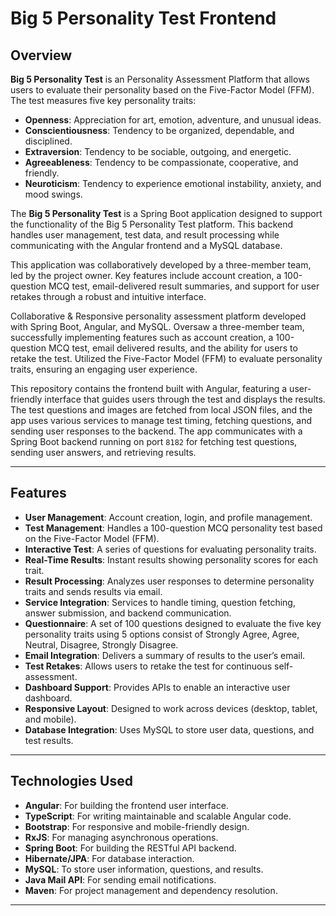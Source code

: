 # Big 5 Personality Test Frontend

## Overview

**Big 5 Personality Test** is an Personality Assessment Platform that allows users to evaluate their personality based on the Five-Factor Model (FFM). The test measures five key personality traits:

- **Openness**: Appreciation for art, emotion, adventure, and unusual ideas.
- **Conscientiousness**: Tendency to be organized, dependable, and disciplined.
- **Extraversion**: Tendency to be sociable, outgoing, and energetic.
- **Agreeableness**: Tendency to be compassionate, cooperative, and friendly.
- **Neuroticism**: Tendency to experience emotional instability, anxiety, and mood swings.

The **Big 5 Personality Test** is a Spring Boot application designed to support the functionality of the Big 5 Personality Test platform. This backend handles user management, test data, and result processing while communicating with the Angular frontend and a MySQL database.

This application was collaboratively developed by a three-member team, led by the project owner. Key features include account creation, a 100-question MCQ test, email-delivered result summaries, and support for user retakes through a robust and intuitive interface.

Collaborative & Responsive personality assessment platform developed with Spring Boot, Angular, and MySQL. Oversaw a three-member team, successfully implementing features such as account creation, a 100-question MCQ test, email delivered results, and the ability for users to retake the test. Utilized the Five-Factor Model (FFM) to evaluate personality traits, ensuring an engaging user experience.

This repository contains the frontend built with Angular, featuring a user-friendly interface that guides users through the test and displays the results. The test questions and images are fetched from local JSON files, and the app uses various services to manage test timing, fetching questions, and sending user responses to the backend.
The app communicates with a Spring Boot backend running on port `8182` for fetching test questions, sending user answers, and retrieving results.

---

## Features

- **User Management**: Account creation, login, and profile management.
- **Test Management**: Handles a 100-question MCQ personality test based on the Five-Factor Model (FFM).
- **Interactive Test**: A series of questions for evaluating personality traits.
- **Real-Time Results**: Instant results showing personality scores for each trait.
- **Result Processing**: Analyzes user responses to determine personality traits and sends results via email.
- **Service Integration**: Services to handle timing, question fetching, answer submission, and backend communication.
- **Questionnaire**: A set of 100 questions designed to evaluate the five key personality traits using 5 options consist of Strongly Agree, Agree, Neutral, Disagree, Strongly Disagree.
- **Email Integration**: Delivers a summary of results to the user’s email.
- **Test Retakes**: Allows users to retake the test for continuous self-assessment.
- **Dashboard Support**: Provides APIs to enable an interactive user dashboard.
- **Responsive Layout**: Designed to work across devices (desktop, tablet, and mobile).
- **Database Integration**: Uses MySQL to store user data, questions, and test results.

---

## Technologies Used

- **Angular**: For building the frontend user interface.
- **TypeScript**: For writing maintainable and scalable Angular code.
- **Bootstrap**: For responsive and mobile-friendly design.
- **RxJS**: For managing asynchronous operations.
- **Spring Boot**: For building the RESTful API backend.
- **Hibernate/JPA**: For database interaction.
- **MySQL**: To store user information, questions, and results.
- **Java Mail API**: For sending email notifications.
- **Maven**: For project management and dependency resolution.

---
